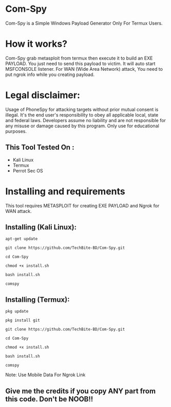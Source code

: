 # Com-Spy
Com-Spy is a Simple Windows Payload Generator Only For Termux Users.

# How it works?
<p>Com-Spy grab metasploit from termux then execute it to build an EXE PAYLOAD. You just need to send this payload to victim. It will auto start MSFCONSOLE listener. For WAN (Wide Area Network) attack, You need to put ngrok info while you creating payload. </p>

# Legal disclaimer:
<p>Usage of PhoneSpy for attacking targets without prior mutual consent is illegal. It's the end user's responsibility to obey all applicable local, state and federal laws. Developers assume no liability and are not responsible for any misuse or damage caused by this program. Only use for educational purposes.</p>

## This Tool Tested On :
<ul>
  <li>Kali Linux</li>
  <li>Termux</li>
  <li>Perrot Sec OS</li>
</ul>

# Installing and requirements
<p>This tool requires METASPLOIT for creating EXE PAYLOAD and Ngrok for WAN attack. 

## Installing (Kali Linux):

```
apt-get update

git clone https://github.com/TechBite-BD/Com-Spy.git

cd Com-Spy

chmod +x install.sh

bash install.sh

comspy
```


## Installing (Termux):

```
pkg update

pkg install git

git clone https://github.com/TechBite-BD/Com-Spy.git

cd Com-Spy

chmod +x install.sh

bash install.sh

comspy
```
Note: Use Mobile Data For Ngrok Link

## Give me the credits if you copy ANY part from this code. Don't be NOOB!!
